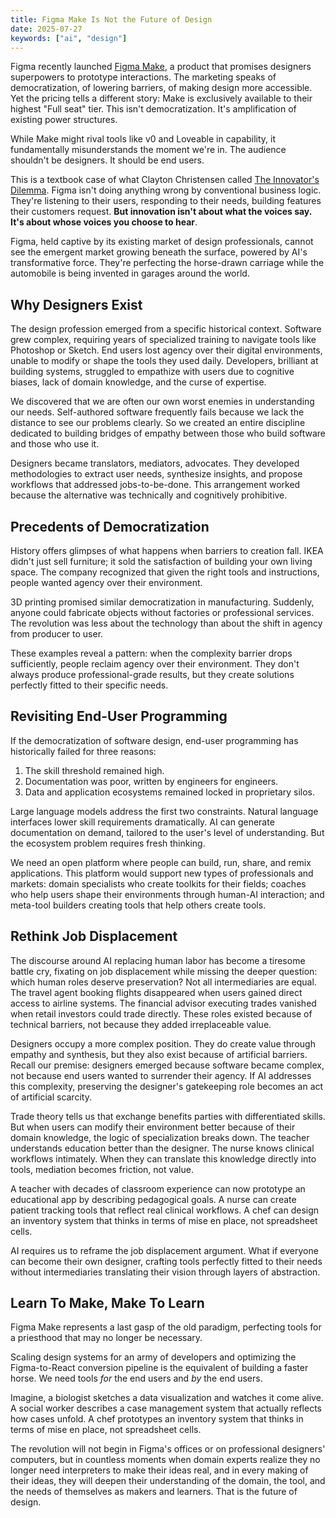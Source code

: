 ```yaml
---
title: Figma Make Is Not the Future of Design
date: 2025-07-27
keywords: ["ai", "design"]
---
```


Figma recently launched [Figma Make](https://www.figma.com/blog/figma-make-general-availability/), a product that promises designers superpowers to prototype interactions. The marketing speaks of democratization, of lowering barriers, of making design more accessible. Yet the pricing tells a different story: Make is exclusively available to their highest "Full seat" tier. This isn't democratization. It's amplification of existing power structures.

While Make might rival tools like v0 and Loveable in capability, it fundamentally misunderstands the moment we're in. The audience shouldn't be designers. It should be end users.

This is a textbook case of what Clayton Christensen called [The Innovator's Dilemma](https://en.wikipedia.org/wiki/The_Innovator%27s_Dilemma). Figma isn't doing anything wrong by conventional business logic. They're listening to their users, responding to their needs, building features their customers request. **But innovation isn't about what the voices say. It's about whose voices you choose to hear**.

Figma, held captive by its existing market of design professionals, cannot see the emergent market growing beneath the surface, powered by AI's transformative force. They're perfecting the horse-drawn carriage while the automobile is being invented in garages around the world.

## Why Designers Exist

The design profession emerged from a specific historical context. Software grew complex, requiring years of specialized training to navigate tools like Photoshop or Sketch. End users lost agency over their digital environments, unable to modify or shape the tools they used daily. Developers, brilliant at building systems, struggled to empathize with users due to cognitive biases, lack of domain knowledge, and the curse of expertise.

We discovered that we are often our own worst enemies in understanding our needs. Self-authored software frequently fails because we lack the distance to see our problems clearly. So we created an entire discipline dedicated to building bridges of empathy between those who build software and those who use it.

Designers became translators, mediators, advocates. They developed methodologies to extract user needs, synthesize insights, and propose workflows that addressed jobs-to-be-done. This arrangement worked because the alternative was technically and cognitively prohibitive.

## Precedents of Democratization

History offers glimpses of what happens when barriers to creation fall. IKEA didn't just sell furniture; it sold the satisfaction of building your own living space. The company recognized that given the right tools and instructions, people wanted agency over their environment.

3D printing promised similar democratization in manufacturing. Suddenly, anyone could fabricate objects without factories or professional services. The revolution was less about the technology than about the shift in agency from producer to user.

These examples reveal a pattern: when the complexity barrier drops sufficiently, people reclaim agency over their environment. They don't always produce professional-grade results, but they create solutions perfectly fitted to their specific needs.

## Revisiting End-User Programming

If the democratization of software design, end-user programming has historically failed for three reasons:

1. The skill threshold remained high.
2. Documentation was poor, written by engineers for engineers.
3. Data and application ecosystems remained locked in proprietary silos.

Large language models address the first two constraints. Natural language interfaces lower skill requirements dramatically. AI can generate documentation on demand, tailored to the user's level of understanding. But the ecosystem problem requires fresh thinking.

We need an open platform where people can build, run, share, and remix applications. This platform would support new types of professionals and markets: domain specialists who create toolkits for their fields; coaches who help users shape their environments through human-AI interaction; and meta-tool builders creating tools that help others create tools.

## Rethink Job Displacement

The discourse around AI replacing human labor has become a tiresome battle cry, fixating on job displacement while missing the deeper question: which human roles deserve preservation? Not all intermediaries are equal. The travel agent booking flights disappeared when users gained direct access to airline systems. The financial advisor executing trades vanished when retail investors could trade directly. These roles existed because of technical barriers, not because they added irreplaceable value.

Designers occupy a more complex position. They do create value through empathy and synthesis, but they also exist because of artificial barriers. Recall our premise: designers emerged because software became complex, not because end users wanted to surrender their agency. If AI addresses this complexity, preserving the designer's gatekeeping role becomes an act of artificial scarcity.

Trade theory tells us that exchange benefits parties with differentiated skills. But when users can modify their environment better because of their domain knowledge, the logic of specialization breaks down. The teacher understands education better than the designer. The nurse knows clinical workflows intimately. When they can translate this knowledge directly into tools, mediation becomes friction, not value.

A teacher with decades of classroom experience can now prototype an educational app by describing pedagogical goals. A nurse can create patient tracking tools that reflect real clinical workflows. A chef can design an inventory system that thinks in terms of mise en place, not spreadsheet cells.

AI requires us to reframe the job displacement argument. What if everyone can become their own designer, crafting tools perfectly fitted to their needs without intermediaries translating their vision through layers of abstraction.

## Learn To Make, Make To Learn

Figma Make represents a last gasp of the old paradigm, perfecting tools for a priesthood that may no longer be necessary.

Scaling design systems for an army of developers and optimizing the Figma-to-React conversion pipeline is the equivalent of building a faster horse. We need tools _for_ the end users and _by_ the end users.

Imagine, a biologist sketches a data visualization and watches it come alive. A social worker describes a case management system that actually reflects how cases unfold. A chef prototypes an inventory system that thinks in terms of mise en place, not spreadsheet cells.

The revolution will not begin in Figma's offices or on professional designers' computers, but in countless moments when domain experts realize they no longer need interpreters to make their ideas real, and in every making of their ideas, they will deepen their understanding of the domain, the tool, and the needs of themselves as makers and learners. That is the future of design.
